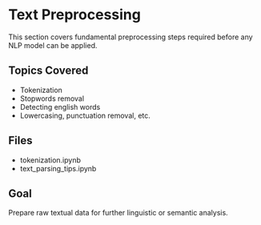 # Text Preprocessing

This section covers fundamental preprocessing steps required before any NLP model can be applied.

## Topics Covered
- Tokenization
- Stopwords removal
- Detecting english words
- Lowercasing, punctuation removal, etc.

## Files
- tokenization.ipynb
- text_parsing_tips.ipynb

## Goal
Prepare raw textual data for further linguistic or semantic analysis.